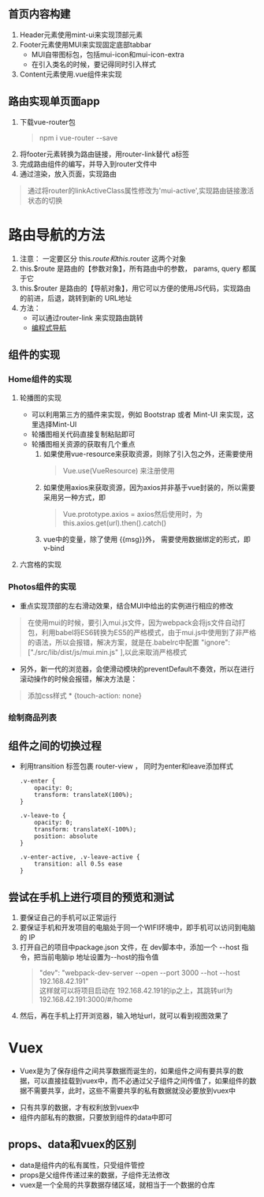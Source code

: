 ## 首页内容构建

1. Header元素使用mint-ui来实现顶部元素
2. Footer元素使用MUI来实现固定底部tabbar
    + MUI自带图标包，包括mui-icon和mui-icon-extra
    + 在引入类名的时候，要记得同时引入样式
3. Content元素使用.vue组件来实现

## 路由实现单页面app
1. 下载vue-router包
    > npm i vue-router --save
2. 将footer元素转换为路由链接，用router-link替代 a标签
3. 完成路由组件的编写，并导入到router文件中
4. 通过渲染，放入页面，实现路由
> 通过将router的linkActiveClass属性修改为'mui-active',实现路由链接激活状态的切换

#  路由导航的方法
1. 注意： 一定要区分 this.$route 和 this.$router 这两个对象
2.  this.$route 是路由的【参数对象】，所有路由中的参数， params, query 都属于它
3.  this.$router 是路由的【导航对象】，用它可以方便的使用JS代码，实现路由的前进，后退，跳转到新的 URL地址
4. 方法：
    + 可以通过router-link 来实现路由跳转
    + [编程式导航](https://router.vuejs.org/zh/guide/essentials/navigation.html)

## 组件的实现

### Home组件的实现
1. 轮播图的实现
    + 可以利用第三方的插件来实现，例如 Bootstrap 或者 Mint-UI 来实现，这里选择Mint-UI
    + 轮播图相关代码直接复制粘贴即可
    + 轮播图相关资源的获取有几个重点
        1. 如果使用vue-resource来获取资源，则除了引入包之外，还需要使用 
            > Vue.use(VueResource)
        来注册使用
        2. 如果使用axios来获取资源，因为axios并非基于vue封装的，所以需要采用另一种方式，即 
            > Vue.prototype.axios = axios然后使用时，为   
            > this.axios.get(url).then().catch()
        3. vue中的变量，除了使用 {{msg}}外， 需要使用数据绑定的形式，即v-bind

2. 六宫格的实现

### Photos组件的实现

+ 重点实现顶部的左右滑动效果，结合MUI中给出的实例进行相应的修改
> 在使用mui的时候，要引入mui.js文件，因为webpack会将js文件自动打包，利用babel将ES6转换为ES5的严格模式，由于mui.js中使用到了非严格的语法，所以会报错，解决方案，就是在.babelrc中配置  "ignore": ["./src/lib/dist/js/mui.min.js" ],以此来取消严格模式
+ 另外，新一代的浏览器，会使滑动模块的preventDefault不奏效，所以在进行滚动操作的时候会报错，解决方法是：
> 添加css样式 * {touch-action: none}


### 绘制商品列表


## 组件之间的切换过程
+ 利用transition 标签包裹 router-view ， 同时为enter和leave添加样式
    ```
    .v-enter {
        opacity: 0;
        transform: translateX(100%);
    }

    .v-leave-to {
        opacity: 0;
        transform: translateX(-100%);
        position: absolute
    }

    .v-enter-active, .v-leave-active {
        transition: all 0.5s ease
    }
    ```

## 尝试在手机上进行项目的预览和测试
1. 要保证自己的手机可以正常运行
2. 要保证手机和开发项目的电脑处于同一个WIFI环境中，即手机可以访问到电脑的 IP
3. 打开自己的项目中package.json 文件，在 dev脚本中，添加一个 --host 指令，把当前电脑ip 地址设置为--host的指令值
    >   "dev": "webpack-dev-server --open --port 3000 --hot --host 192.168.42.191"  
    这样就可以将项目启动在 192.168.42.191的ip之上，其跳转url为 192.168.42.191:3000/#/home
4. 然后，再在手机上打开浏览器，输入地址url，就可以看到视图效果了


# Vuex
+ Vuex是为了保存组件之间共享数据而诞生的，如果组件之间有要共享的数据，可以直接挂载到vuex中，而不必通过父子组件之间传值了，如果组件的数据不需要共享，此时，这些不需要共享的私有数据就没必要放到vuex中

- 只有共享的数据，才有权利放到vuex中
- 组件内部私有的数据，只要放到组件的data中即可

## props、data和vuex的区别
+ data是组件内的私有属性，只受组件管控
+ props是父组件传递过来的数据，子组件无法修改
+ vuex是一个全局的共享数据存储区域，就相当于一个数据的仓库